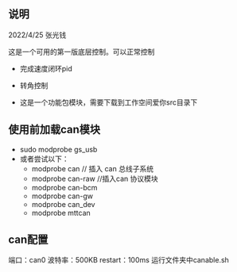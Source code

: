 ## 说明
2022/4/25
张光钱

这是一个可用的第一版底层控制。可以正常控制
+ 完成速度闭环pid
+ 转角控制

+ 这是一个功能包模块，需要下载到工作空间爱你src目录下

## 使用前加载can模块
+ sudo modprobe gs_usb
+ 或者尝试以下：
    + modprobe can      // 插入 can 总线子系统
    + modprobe can-raw   //插入can 协议模块
    + modprobe can-bcm
    + modprobe can-gw  
    + modprobe can_dev
    + modprobe mttcan  

## can配置
端口：can0
波特率：500KB 
restart：100ms
运行文件夹中canable.sh
